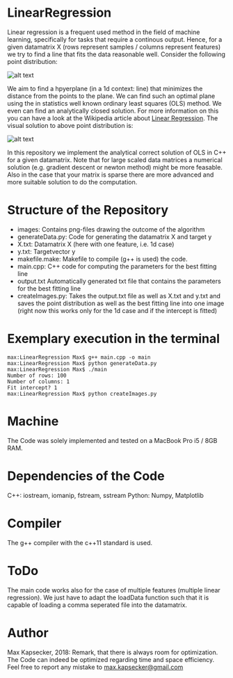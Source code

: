 # LinearRegression

Linear regression is a frequent used method in the field of machine learning, specifically for tasks that require a continous output. Hence, for a given datamatrix X (rows represent samples / columns represent features) we try to find a line that fits the data reasonable well. Consider the following point distribution:

![alt text](https://github.com/NumericalMax/LinearRegression/blob/master/images/rawData.png)

We aim to find a hpyerplane (in a 1d context: line) that minimizes the distance from the points to the plane. We can find such an optimal plane using the in statistics well known ordinary least squares (OLS) method. We even can find an analytically closed solution. For more information on this you can have a look at the Wikipedia article about [Linear Regression](https://en.wikipedia.org/wiki/Linear_regression). The visual solution to above point distribution is:

![alt text](https://github.com/NumericalMax/LinearRegression/blob/master/images/regressionLine.png)

In this repository we implement the analytical correct solution of OLS in C++ for a given datamatrix. Note that for large scaled data matrices a numerical solution (e.g. gradient descent or newton method) might be more feasable. Also in the case that your matrix is sparse there are more advanced and more suitable solution to do the computation.

# Structure of the Repository
- images: Contains png-files drawing the outcome of the algorithm
- generateData.py: Code for generating the datamatrix X and target y
- X.txt: Datamatrix X (here with one feature, i.e. 1d case)
- y.txt: Targetvector y
- makefile.make: Makefile to compile (g++ is used) the code.
- main.cpp: C++ code for computing the parameters for the best fitting line
- output.txt Automatically generated txt file that contains the parameters for the best fitting line
- createImages.py: Takes the output.txt file as well as X.txt and y.txt and saves the point distribution as well as the best fitting line into one image (right now this works only for the 1d case and if the intercept is fitted)

# Exemplary execution in the terminal

```
max:LinearRegression Max$ g++ main.cpp -o main
max:LinearRegression Max$ python generateData.py 
max:LinearRegression Max$ ./main 
Number of rows: 100
Number of columns: 1
Fit intercept? 1
max:LinearRegression Max$ python createImages.py
```

# Machine
The Code was solely implemented and tested on a MacBook Pro i5 / 8GB RAM.

# Dependencies of the Code
C++: iostream, iomanip, fstream, sstream
Python: Numpy, Matplotlib

# Compiler
The g++ compiler with the c++11 standard is used.

# ToDo
The main code works also for the case of multiple features (multiple linear regression). We just have to adapt the loadData function such that it is capable of loading a comma seperated file into the datamatrix.

# Author
Max Kapsecker, 2018: Remark, that there is always room for optimization. The Code can indeed be optimized regarding time and space efficiency. Feel free to report any mistake to max.kapsecker@gmail.com
